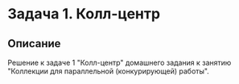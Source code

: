 # Задача 1. Колл-центр

## Описание
Решение к задаче 1 "Колл-центр" домашнего задания к занятию "Коллекции для параллельной (конкурирующей) работы".